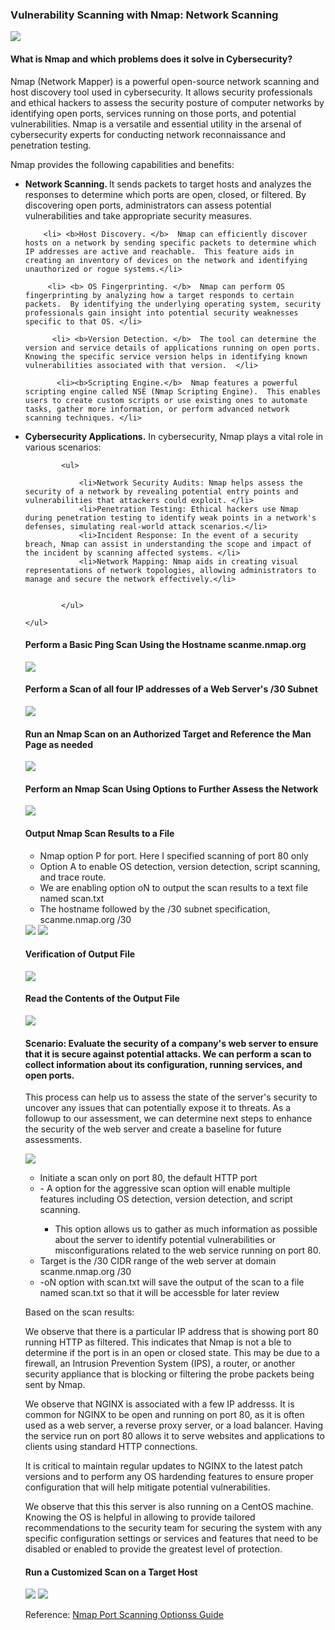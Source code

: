 
### Vulnerability Scanning with Nmap: Network Scanning 
 


<img src="/assets/images/nmap logo.jpg">

<h4> What is Nmap and which problems does it solve in Cybersecurity?  </h4>


 Nmap (Network Mapper) is a powerful open-source network scanning and host discovery tool used in cybersecurity. It allows security professionals and ethical hackers to assess the security posture of computer networks by identifying open ports, services running on those ports, and potential vulnerabilities. Nmap is a versatile and essential utility in the arsenal of cybersecurity experts for conducting network reconnaissance and penetration testing. 

<p>Nmap provides the following capabilities and benefits:
    <ul>
       <li> <b>Network Scanning. </b> It sends packets to target hosts and analyzes the responses to determine which ports are open, closed, or filtered. By discovering open ports, administrators can assess potential vulnerabilities and take appropriate security measures. </li>

        <li> <b>Host Discovery. </b>  Nmap can efficiently discover hosts on a network by sending specific packets to determine which IP addresses are active and reachable.  This feature aids in creating an inventory of devices on the network and identifying unauthorized or rogue systems.</li>

         <li> <b> OS Fingerprinting. </b>  Nmap can perform OS fingerprinting by analyzing how a target responds to certain packets.  By identifying the underlying operating system, security professionals gain insight into potential security weaknesses specific to that OS. </li>

          <li> <b>Version Detection. </b>  The tool can determine the version and service details of applications running on open ports.  Knowing the specific service version helps in identifying known vulnerabilities associated with that version.  </li>

           <li><b>Scripting Engine.</b>  Nmap features a powerful scripting engine called NSE (Nmap Scripting Engine).  This enables users to create custom scripts or use existing ones to automate tasks, gather more information, or perform advanced network scanning techniques. </li>


<li><b>Cybersecurity Applications.</b>  In cybersecurity, Nmap plays a vital role in various scenarios: </li>

            <ul> 

                <li>Network Security Audits: Nmap helps assess the security of a network by revealing potential entry points and vulnerabilities that attackers could exploit. </li>
                <li>Penetration Testing: Ethical hackers use Nmap during penetration testing to identify weak points in a network's defenses, simulating real-world attack scenarios.</li>
                <li>Incident Response: In the event of a security breach, Nmap can assist in understanding the scope and impact of the incident by scanning affected systems. </li>
                <li>Network Mapping: Nmap aids in creating visual representations of network topologies, allowing administrators to manage and secure the network effectively.</li>

              
            </ul>

    </ul>

</p>       
           

#### Perform a Basic Ping Scan Using the Hostname scanme.nmap.org  

<img src="/assets/images/nmap 1.png">


#### Perform a Scan of all four IP addresses of a Web Server's /30 Subnet  


<img src="/assets/images/nmap 2.png">


 #### Run an Nmap Scan on an Authorized Target and Reference the Man Page as needed 
<img src="/assets/images/nmap 3.png">

 #### Perform an Nmap Scan Using Options to Further Assess the Network  
 

<img src="/assets/images/nmap 4.png">
   
   
 #### Output Nmap Scan Results to a File  


<ul>
    <li> Nmap option P for port.  Here I specified scanning of port 80 only</li>
    <li> Option A to enable OS detection, version detection, script scanning, and trace route. </li>
    <li> We are enabling option oN to output the scan results to a text file named scan.txt </li>
    <li> The hostname followed by the /30 subnet specification, scanme.nmap.org /30 </li>
</ul>
 

<img src="/assets/images/nmap 5.png">


<img src="/assets/images/nmap 6.png">


 #### Verification of Output File  
 
<img src="/assets/images/nmap 7.png">


 #### Read the Contents of the Output File  
 
<img src="/assets/images/nmap 8.png">
 

 #### Scenario: Evaluate the security of a company's web server to ensure that it is secure against potential attacks. We can perform a scan to collect information about its configuration, running services, and open ports. 

This process can help us to assess the state of the server's security to uncover any issues that can potentially expose it to threats.  As a followup to our assessment, we can determine next steps to enhance the security of the web server and create a baseline for future assessments.  


 
<img src="/assets/images/nmap 9.png">
 
 <ul> 
	<li> Initiate a scan only on port 80, the default HTTP port    </li>
		<li> - A option for the aggressive scan option will enable multiple features
including OS detection, version detection, and script
scanning.  </li>

   <ul>
	    <li>This option allows us to gather as much
information as possible about the server to identify
potential vulnerabilities or misconfigurations related
to the web service running on port 80.</li>
	</ul>
	<li>Target is the /30 CIDR range of the web server at domain scanme.nmap.org /30   </li>
	<li>  -oN option with scan.txt will save the output of the scan to a file named scan.txt so that it will be accessble for later review </li>

  </ul>

Based on the scan results: 

We observe that there is a particular IP address that is showing port 80 running HTTP as filtered.  This indicates that Nmap is not a ble to determine if the port is in an open or closed state.  This may be due to a firewall, an Intrusion Prevention System (IPS), a router, or another security appliance that is blocking or filtering the probe packets being sent by Nmap.  

We observe that NGINX is associated with a few IP addresss.  It is common for NGINX to be open and running on port 80, as it is often used as a web server, a reverse proxy server, or a load balancer.  Having the service run on port 80 allows it to serve websites and applications to clients using standard HTTP connections. 

It is critical to maintain regular updates to NGINX to the latest patch versions and to perform any OS hardending features to ensure proper configuration that will help mitigate potential vulnerabilities.  

We observe that this this server is also running on a CentOS machine.  Knowing the OS is helpful in allowing to provide tailored recommendations to the security team for securing the system with any specific configuration settings or services and features that need to be disabled or enabled to provide the greatest level of protection.


####  Run a Customized Scan on a Target Host


<img src="/assets/images/nmap 10.png">
 
 
<img src="/assets/images/nmap 12.png">
 
 
Reference:  <a href="https://nmap.org/book/port-scanning-options.html"> Nmap Port Scanning Optionss Guide </a>


